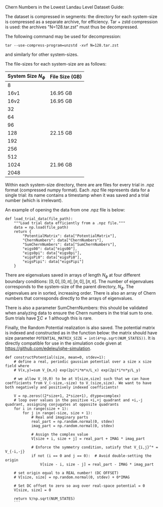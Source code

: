 Chern Numbers in the Lowest Landau Level Dataset Guide:

The dataset is compressed in segments: the directory for each system-size is compressed as a separate archive, for efficiency. Tar + zstd compression is used: the archives "N=128.tar.zst" must thus be decompressed.

The following command may be used for decompression:

```
tar --use-compress-program=unzstd -xvf N=128.tar.zst
```

and similarly for other system-sizes.

The file-sizes for each system-size are as follows:

| System Size $N_\phi$ | File Size (GB) |
|-------------|----------------|
| 8           |                |
| 16v1        | 16.95 GB       |
| 16v2        | 16.95 GB       |
| 32          |                |
| 64          |                |
| 96          |                |
| 128         | 22.15 GB       |
| 192         |                |
| 256         |                |
| 512         |                |
| 1024        | 21.96 GB       |
| 2048        |                |

Within each system-size directory, there are are files for every trial in .npz format (compressed numpy format). Each .npz file represents data for a single trial: its name contains a timestamp when it was saved and a trial number (which is irrelevant).

An example of opening the data from one .npz file is below:

``` 
def load_trial_data(file_path):
    """Load trial data efficiently from a .npz file."""
    data = np.load(file_path)
    return {
        "PotentialMatrix": data["PotentialMatrix"],
        "ChernNumbers": data["ChernNumbers"],
        "SumChernNumbers": data["SumChernNumbers"],
        "eigs00": data["eigs00"],
        "eigs0pi": data["eigs0pi"],
        "eigsPi0": data["eigsPi0"],
        "eigsPipi": data["eigsPipi"]
    }
```

There are eigenvalues saved in arrays of length $N_\phi$ at four different boundary conditions: $[0,0], [0,\pi], [\pi,0], [\pi,\pi]$. The number of eigenvalues corresponds to the system-size of the parent directory, $N_\phi$. The eigenvalues are in sorted, increasing order. There is also an array of Chern numbers that corresponds directly to the arrays of eigenvalues.

There is also a parameter SumChernNumbers: this should be validated when analyzing data to ensure the Chern numbers in the trial sum to one. Sum trials have $\sum C\ne1$ although this is rare.

Finally, the Random Potential realization is also saved. The potential matrix is indexed and constructed as in the function below: the matrix should have size parameter ```POTENTIAL_MATRIX_SIZE = int(4*np.sqrt(NUM_STATES))```. It is directly compatible for use in the simulation code given at https://github.com/edeleu/iqhe-simulation.


```
def constructPotential(size, mean=0, stdev=1):
    # define a real, periodic gaussian potential over a size x size field where
    # V(x,y)=sum V_{m,n} exp(2pi*i*m*x/L_x) exp(2pi*i*n*y/L_y)

    # we allow V_(0,0) to be at V[size,size] such that we can have coefficients from V_(-size,-size) to V_(size,size). We want to have both negatively and positively indexed coefficients! 

    V = np.zeros((2*size+1, 2*size+1), dtype=complex)
    # loop over values in the positive +i,+j quadrant and +i,-j quadrant, assigning conjugates at opposite quadrants
    for i in range(size + 1):
        for j in range(-size, size + 1):
            # Real and imaginary parts
            real_part = np.random.normal(0, stdev)
            imag_part = np.random.normal(0, stdev)
            
            # Assign the complex value 
            V[size + i, size + j] = real_part + IMAG * imag_part
            
            # Enforce the symmetry condition, satisfy that V_{i,j}^* = V_{-i,-j}
            if not (i == 0 and j == 0):  # Avoid double-setting the origin
                V[size - i, size - j] = real_part - IMAG * imag_part

    # set origin equal to a REAL number! (DC OFFSET)
    # V[size, size] = np.random.normal(0, stdev) + 0*IMAG 

    # Set DC offset to zero so avg over real-space potential = 0
    V[size, size] = 0

    return V/np.sqrt(NUM_STATES)
    ```
